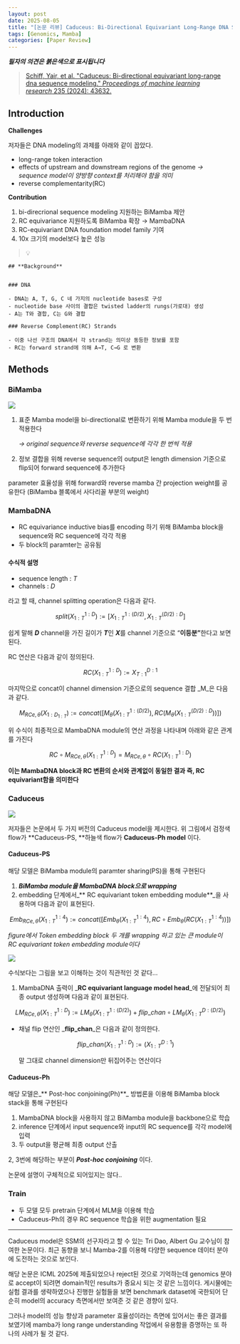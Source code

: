 ```yaml
---
layout: post
date: 2025-08-05
title: "[논문 리뷰] Caduceus: Bi-Directional Equivariant Long-Range DNA Sequence Modeling"
tags: [Genomics, Mamba]
categories: [Paper Review]
---
```


<span class="notion-red">_**필자의 의견은 붉은색으로 표시됩니다**_</span>


> [Schiff, Yair, et al. "Caduceus: Bi-directional equivariant long-range dna sequence modeling." ](https://pmc.ncbi.nlm.nih.gov/articles/PMC12189541/)[_Proceedings of machine learning research_](https://pmc.ncbi.nlm.nih.gov/articles/PMC12189541/)[ 235 (2024): 43632.](https://pmc.ncbi.nlm.nih.gov/articles/PMC12189541/)



## Introduction


**Challenges**


저자들은 DNA modeling의 과제를 아래와 같이 꼽았다.

- long-range token interaction
- effects of upstream and downstream regions of the genome 
_→ sequence model이 양방향 context를 처리해야 함을 의미_
- reverse complementarity(RC)

**Contribution**

1. bi-direcrional sequence modeling 지원하는 BiMamba 제안
1. RC equivariance 지원하도록 BiMamba 확장 → MambaDNA
1. RC-equivariant DNA foundation model family 기여
1. 10x 크기의 model보다 높은 성능

> 💡 


	## **Background**


	### DNA

	- DNA는 A, T, G, C 네 가지의 nucleotide bases로 구성
	- nucleotide base 사이의 결합은 twisted ladder의 rungs(가로대) 생성
	- A는 T와 결합, C는 G와 결합

	### Reverse Complement(RC) Strands

	- 이중 나선 구조의 DNA에서 각 strand는 의미상 동등한 정보를 포함
	- RC는 forward strand에 의해 A→T, C→G 로 변환


## Methods



### BiMamba


![](https://prod-files-secure.s3.us-west-2.amazonaws.com/542b861c-36a8-4051-84e5-8804b6728dba/2c247d59-7815-4980-99f0-8f0d21f445a7/image.png?X-Amz-Algorithm=AWS4-HMAC-SHA256&X-Amz-Content-Sha256=UNSIGNED-PAYLOAD&X-Amz-Credential=ASIAZI2LB466YDUNZBM5%2F20250829%2Fus-west-2%2Fs3%2Faws4_request&X-Amz-Date=20250829T170115Z&X-Amz-Expires=3600&X-Amz-Security-Token=IQoJb3JpZ2luX2VjEGgaCXVzLXdlc3QtMiJIMEYCIQCpd9G1QZ3824ZJu%2FT%2FarRi6zGwD43fId13SYMEWGdUwwIhANt7JpgrYof3odjmZv0PZPPPWQQSTrGZU3XuCGPbgtDAKogECMH%2F%2F%2F%2F%2F%2F%2F%2F%2F%2FwEQABoMNjM3NDIzMTgzODA1IgwC2c1a4a%2BuBq%2FAEkQq3AMhKggpjbyiq7Ti9VzSirIS7ALdM6dRPazmIoM%2BdjG5QuXoQPslwMAVjtFq7Qdb5I5UrdPbUnKBaDjUmAGVvdNNh1FPBqJ4mdTzmRdBHYzTwsmthOmps3vXf3WX0pqpxPdsbd2FFlfwFw1H1GCxsZC0wUhBvHm59rxdmvRqDlIk9CrVIQbQzFtu2QhTD55kzPcAYG3pH0BfUp0oxj%2BZ%2B3MW3IXf2x4ROpLZwrG61vLFVOXQ83p6D%2FCQ1OFB%2BMexK5GhxYJdFQeGovopoyW8WmBkLvz4gurZ%2FB7MwFigKqE6FaesbuO6JvE69%2F6VdXSf33QOnncT%2FwbmRdYfSb7Aivzex66gciu53nmTc5i8uVDn6nXqw7%2FWcUjfEGuhKdc%2B0hopcjHyYiRVE%2Bq83e1qlHYKLK%2F%2FlswLPLw%2BReqG4Um5PDVwRzrqjTMb2c%2FWc2Lvx3S7sTDzfygApBcNIGESKGAh9QJ8nOFBYu6v40K%2Bsna9d8lnq%2FZPbxnFfAmIYe3aJxxBlhDGo2Ll3tWC07nB%2F1sxte7stRni6D1sLha5aaIQzh36latRVZeJ%2BSSEoob2C9ufZhFsVq42IkucleXnAsdNk6oqq83LDDHEI6VZe6XgoVWF0kC93ewtlBwtTDC9nsfFBjqkARf0ffpX139KLgpAkXVI90jrSD%2F%2BGpzgv3qrkp1j9ZioS8qce4WXW2VcKGHSo7xteIqZxcEcUsaUMl0m2mQB2JGPa50yCHwCc6e%2FHMJ955XNey87ktT%2FM4iKka0pc09zMn3jac1IR4LIZKdHoJVIO46Hiv%2BYxAggPYxGzBLEJIrbc%2Bf7HuI5cFLYj0uGToZJtZhjPchF0s2Ma%2BKrxZwjZ%2FhyccfI&X-Amz-Signature=876face3869681f9ebdf991c04ce31a9490d9f23b168fed210926627c1dbceb7&X-Amz-SignedHeaders=host&x-amz-checksum-mode=ENABLED&x-id=GetObject)

1. 표준 Mamba model을 bi-directional로 변환하기 위해 Mamba module을 두 번 적용한다

	_→ original sequence와 reverse sequence에 각각 한 번씩 적용_

1. 정보 결합을 위해 reverse sequence의 output은 length dimension 기준으로 flip되어 forward sequence에 추가한다

parameter 효율성을 위해 forward와 reverse mamba 간 projection weight를 공유한다 (BiMamba 블록에서 사다리꼴 부분의 weight)



### MambaDNA

- RC equivariance inductive bias를 encoding 하기 위해 BiMamba block을 sequence와 RC sequence에 각각 적용
- 두 block의 paramter는 공유됨


#### 수식적 설명

- sequence length : _T_
- channels : _D_

라고 할 때,  channel splitting operation은 다음과 같다.


$$
split(X^{1:D}_{1:T}):=[X^{1:(D/2)}_{1:T},X^{(D/2):D}_{1:T}]
$$


<span class="notion-red">쉽게 말해 </span><span class="notion-red">_**D**_</span><span class="notion-red"> channel을 가진 길이가 </span><span class="notion-red">_**T**_</span><span class="notion-red">인 </span><span class="notion-red">_**X**_</span><span class="notion-red">를 channel 기준으로 “</span><span class="notion-red">**이등분”**</span><span class="notion-red">한다고 보면 된다.</span>


RC 연산은 다음과 같이 정의된다.


$$
RC(X^{1:D}_{1:T}):=X^{D:1}_{T:1}
$$


마지막으로 concat이 channel dimension 기준으로의 sequence 결합 _M_은 다음과 같다.


$$
M_{RCe,\theta}(X_{1:D_{1:T}}):=concat([M_{\theta}(X^{1:(D/2)}_{1:T}),RC(M_{\theta}(X^{(D/2):D}_{1:T}))])
$$


위 수식이 최종적으로 MambaDNA module의 연산 과정을 나타내며 아래와 같은 관계를 가진다


$$
RC\circ M_{RCe,\theta}(X^{1:D}_{1:T}) = M_{RCe,\theta} \circ RC(X^{1:D}_{1:T})
$$


**이는 MambaDNA block과 RC 변환의 순서와 관계없이 동일한 결과 즉, RC equivariant함을 의미한다**



### Caduceus


![](https://prod-files-secure.s3.us-west-2.amazonaws.com/542b861c-36a8-4051-84e5-8804b6728dba/f94a60d7-8145-473b-aef9-7c68d3ec604a/image.png?X-Amz-Algorithm=AWS4-HMAC-SHA256&X-Amz-Content-Sha256=UNSIGNED-PAYLOAD&X-Amz-Credential=ASIAZI2LB466YDUNZBM5%2F20250829%2Fus-west-2%2Fs3%2Faws4_request&X-Amz-Date=20250829T170116Z&X-Amz-Expires=3600&X-Amz-Security-Token=IQoJb3JpZ2luX2VjEGgaCXVzLXdlc3QtMiJIMEYCIQCpd9G1QZ3824ZJu%2FT%2FarRi6zGwD43fId13SYMEWGdUwwIhANt7JpgrYof3odjmZv0PZPPPWQQSTrGZU3XuCGPbgtDAKogECMH%2F%2F%2F%2F%2F%2F%2F%2F%2F%2FwEQABoMNjM3NDIzMTgzODA1IgwC2c1a4a%2BuBq%2FAEkQq3AMhKggpjbyiq7Ti9VzSirIS7ALdM6dRPazmIoM%2BdjG5QuXoQPslwMAVjtFq7Qdb5I5UrdPbUnKBaDjUmAGVvdNNh1FPBqJ4mdTzmRdBHYzTwsmthOmps3vXf3WX0pqpxPdsbd2FFlfwFw1H1GCxsZC0wUhBvHm59rxdmvRqDlIk9CrVIQbQzFtu2QhTD55kzPcAYG3pH0BfUp0oxj%2BZ%2B3MW3IXf2x4ROpLZwrG61vLFVOXQ83p6D%2FCQ1OFB%2BMexK5GhxYJdFQeGovopoyW8WmBkLvz4gurZ%2FB7MwFigKqE6FaesbuO6JvE69%2F6VdXSf33QOnncT%2FwbmRdYfSb7Aivzex66gciu53nmTc5i8uVDn6nXqw7%2FWcUjfEGuhKdc%2B0hopcjHyYiRVE%2Bq83e1qlHYKLK%2F%2FlswLPLw%2BReqG4Um5PDVwRzrqjTMb2c%2FWc2Lvx3S7sTDzfygApBcNIGESKGAh9QJ8nOFBYu6v40K%2Bsna9d8lnq%2FZPbxnFfAmIYe3aJxxBlhDGo2Ll3tWC07nB%2F1sxte7stRni6D1sLha5aaIQzh36latRVZeJ%2BSSEoob2C9ufZhFsVq42IkucleXnAsdNk6oqq83LDDHEI6VZe6XgoVWF0kC93ewtlBwtTDC9nsfFBjqkARf0ffpX139KLgpAkXVI90jrSD%2F%2BGpzgv3qrkp1j9ZioS8qce4WXW2VcKGHSo7xteIqZxcEcUsaUMl0m2mQB2JGPa50yCHwCc6e%2FHMJ955XNey87ktT%2FM4iKka0pc09zMn3jac1IR4LIZKdHoJVIO46Hiv%2BYxAggPYxGzBLEJIrbc%2Bf7HuI5cFLYj0uGToZJtZhjPchF0s2Ma%2BKrxZwjZ%2FhyccfI&X-Amz-Signature=20003734cae5420311965961292533a383fca9b7daf9c5f6c2ab791db30d797d&X-Amz-SignedHeaders=host&x-amz-checksum-mode=ENABLED&x-id=GetObject)


저자들은 논문에서 두 가지 버전의 Caduceus model을 제시한다. 위 그림에서 검정색 flow가 **Caduceus-PS, **하늘색 flow가 **Caduceus-Ph model** 이다.



#### Caduceus-PS


해당 모델은 BiMamba module의 paramter sharing(PS)을 통해 구현된다

1. _**BiMamba module을 MambaDNA block으로 wrapping**_
1. embedding 단계에서_** RC equivariant token embedding module**_을 사용하며 다음과 같이 표현된다.

$$
Emb_{RCe,\theta}(X^{1:4}_{1:T}):=concat([Emb_{\theta}(X^{1:4}_{1:T}),RC \circ Emb_{\theta}(RC(X^{1:4}_{1:T}))])
$$


_figure에서 Token embedding block 두 개를 wrapping 하고 있는 큰 module이 RC equivariant token embedding module이다_


![](https://prod-files-secure.s3.us-west-2.amazonaws.com/542b861c-36a8-4051-84e5-8804b6728dba/b175e4da-71eb-4e91-8c23-a06dabe673c9/image.png?X-Amz-Algorithm=AWS4-HMAC-SHA256&X-Amz-Content-Sha256=UNSIGNED-PAYLOAD&X-Amz-Credential=ASIAZI2LB466YDUNZBM5%2F20250829%2Fus-west-2%2Fs3%2Faws4_request&X-Amz-Date=20250829T170116Z&X-Amz-Expires=3600&X-Amz-Security-Token=IQoJb3JpZ2luX2VjEGgaCXVzLXdlc3QtMiJIMEYCIQCpd9G1QZ3824ZJu%2FT%2FarRi6zGwD43fId13SYMEWGdUwwIhANt7JpgrYof3odjmZv0PZPPPWQQSTrGZU3XuCGPbgtDAKogECMH%2F%2F%2F%2F%2F%2F%2F%2F%2F%2FwEQABoMNjM3NDIzMTgzODA1IgwC2c1a4a%2BuBq%2FAEkQq3AMhKggpjbyiq7Ti9VzSirIS7ALdM6dRPazmIoM%2BdjG5QuXoQPslwMAVjtFq7Qdb5I5UrdPbUnKBaDjUmAGVvdNNh1FPBqJ4mdTzmRdBHYzTwsmthOmps3vXf3WX0pqpxPdsbd2FFlfwFw1H1GCxsZC0wUhBvHm59rxdmvRqDlIk9CrVIQbQzFtu2QhTD55kzPcAYG3pH0BfUp0oxj%2BZ%2B3MW3IXf2x4ROpLZwrG61vLFVOXQ83p6D%2FCQ1OFB%2BMexK5GhxYJdFQeGovopoyW8WmBkLvz4gurZ%2FB7MwFigKqE6FaesbuO6JvE69%2F6VdXSf33QOnncT%2FwbmRdYfSb7Aivzex66gciu53nmTc5i8uVDn6nXqw7%2FWcUjfEGuhKdc%2B0hopcjHyYiRVE%2Bq83e1qlHYKLK%2F%2FlswLPLw%2BReqG4Um5PDVwRzrqjTMb2c%2FWc2Lvx3S7sTDzfygApBcNIGESKGAh9QJ8nOFBYu6v40K%2Bsna9d8lnq%2FZPbxnFfAmIYe3aJxxBlhDGo2Ll3tWC07nB%2F1sxte7stRni6D1sLha5aaIQzh36latRVZeJ%2BSSEoob2C9ufZhFsVq42IkucleXnAsdNk6oqq83LDDHEI6VZe6XgoVWF0kC93ewtlBwtTDC9nsfFBjqkARf0ffpX139KLgpAkXVI90jrSD%2F%2BGpzgv3qrkp1j9ZioS8qce4WXW2VcKGHSo7xteIqZxcEcUsaUMl0m2mQB2JGPa50yCHwCc6e%2FHMJ955XNey87ktT%2FM4iKka0pc09zMn3jac1IR4LIZKdHoJVIO46Hiv%2BYxAggPYxGzBLEJIrbc%2Bf7HuI5cFLYj0uGToZJtZhjPchF0s2Ma%2BKrxZwjZ%2FhyccfI&X-Amz-Signature=0f7649f3a3eebc09220798b1043204de3d9957834f5d8ffbbdcbd51cfd7d4d2a&X-Amz-SignedHeaders=host&x-amz-checksum-mode=ENABLED&x-id=GetObject)


<span class="notion-red">수식보다는 그림을 보고 이해하는 것이 직관적인 것 같다…</span>

1. MambaDNA 출력이 _**RC equivariant language model head**_에 전달되어 최종 output 생성하며 다음과 같이 표현된다.

$$
LM_{RCe,\theta}(X^{1:D}_{1:T}):= LM_{\theta}(X^{1:(D/2)}_{1:T})+flip\_chan\circ LM_{\theta}(X^{D:(D/2)}_{1:T})
$$

- 채널 flip 연산인 _**flip\_chan**_은 다음과 같이 정의한다.

	$$
	flip\_chan(X^{1:D}_{1:T}):=(X^{D:1}_{1:T})
	$$


	말 그대로 channel dimension만 뒤집어주는 연산이다



#### Caduceus-Ph


해당 모델은_** Post-hoc conjoining(Ph)**_ 방법론을 이용해 BiMamba block stack을 통해 구현된다

1. MambaDNA block을 사용하지 않고 BiMamba module을 backbone으로 학습
1. inference 단계에서 input sequence와 input의 RC sequence를 각각 model에 입력
1. 두 output을 평균해 최종 output 산출

2, 3번에 해당하는 부분이 _**Post-hoc conjoining**_ 이다.


<span class="notion-red">논문에 설명이 구체적으로 되어있지는 않다..</span>



### Train

- 두 모델 모두 pretrain 단계에서 MLM을 이용해 학습
- Caduceus-Ph의 경우 RC sequence 학습을 위한 augmentation 필요

---


<span class="notion-red">Caduceus model은 SSM의 선구자라고 할 수 있는 Tri Dao, Albert Gu 교수님이 참여한 논문이다. 최근 동향을 보니 Mamba-2를 이용해 다양한 sequence 데이터 분야에 도전하는 것으로 보인다.</span>


<span class="notion-red">해당 논문은 ICML 2025에 제출되었으나 reject된 것으로 기억하는데 genomics 분야로 accept이 되려면 domain적인 results가 중요시 되는 것 같은 느낌이다. 게시물에는 실험 결과를 생략하였으나 진행한 실험들을 보면 benchmark dataset에 국한되어 단순히 model의 accuracy 측면에서만 보여준 것 같은 경향이 있다.</span>


<span class="notion-red">그러나 model의 성능 향상과 parameter 효율성이라는 측면에 있어서는 좋은 결과를 보였기에 mamba가 long range understanding 작업에서 유용함을 증명하는 또 하나의 사례가 될 것 같다.</span>

